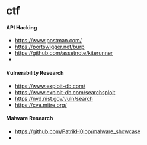 # ctf

#### API Hacking

- https://www.postman.com/
- https://portswigger.net/burp
- https://github.com/assetnote/kiterunner
- 

#### Vulnerability Research

- https://www.exploit-db.com/
- https://www.exploit-db.com/searchsploit
- https://nvd.nist.gov/vuln/search
- https://cve.mitre.org/

#### Malware Research

- https://github.com/PatrikH0lop/malware_showcase
-
